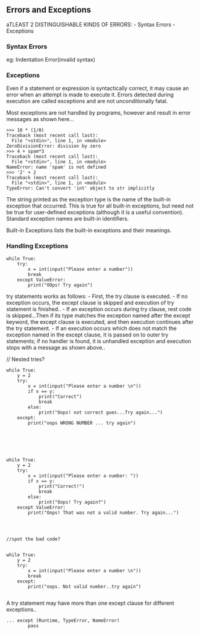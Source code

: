 ## Errors and Exceptions
aTLEAST 2 DISTINGUISHABLE KINDS OF ERRORS:
    - Syntax Errors
    - Exceptions

### Syntax Errors

eg: Indentation Error(invalid syntax)


### Exceptions

Even if a statement or expression is syntactically correct, it may cause
an error when an attempt is made to execute it. 
Errors detected during execution are called esceptions and are not unconditionally fatal. 

Most exceptions are not handled by programs, however and result in error messages as shown here...

```
>>> 10 * (1/0)
Traceback (most recent call last):
  File "<stdin>", line 1, in <module>
ZeroDivisionError: division by zero
>>> 4 + spam*3
Traceback (most recent call last):
  File "<stdin>", line 1, in <module>
NameError: name 'spam' is not defined
>>> '2' + 2
Traceback (most recent call last):
  File "<stdin>", line 1, in <module>
TypeError: Can't convert 'int' object to str implicitly
```

The string printed as the exception type is the name of the built-in exception that occurred. This is true for all built-in exceptions, but need not be true for user-defined exceptions (although it is a useful convention). Standard exception names are built-in identifiers.


Built-in Exceptions lists the built-in exceptions and their meanings.



### Handling Exceptions

```
while True:
    try:
        x = int(input("Please enter a number"))
        break
    except ValueError:
        print("OOps! Try again")
```

try statements works as follows:
    - First, the try clause is executed.
    - If no exception occurs, the except clause is skipped and execution  of try statement is finished..
    - If an exception occurs during try clause, rest code is skipped...Then if its type matches the exception named after the except keyword, the except clause is executed, and then execution continues after the try statement.
    - If an execution occurs which does not match the exception named in the except clause, it is passed on to outer try statements; if no handler is found, it is unhandled exception and execution stops with a message as shown above..


// Nested tries?

```
while True:
    y = 2
    try:
        x = int(input("Please enter a number \n"))
        if x == y:
            print("Correct")
            break
        else:
            print("Oops! not correct gues...Try again...")
    except:
        print("oops WRONG NUMBER ... try again")






while True:
    y = 2
    try:
        x = int(input("Please enter a number: "))
        if x == y:
            print("Correct!")
            break
        else:
            print("Oops! Try again?")
    except ValueError:
        print("Oops! That was not a valid number. Try again...")




//spot the bad code?


while True:
    y = 2
    try:
        x = int(input("Please enter a number \n"))
        break
    except:
        print("oops. Not valid number..try again")


```



A try statement may have more than one except clause for different exceptions..

```
... except (Runtime, TypeError, NameError)
        pass
```



